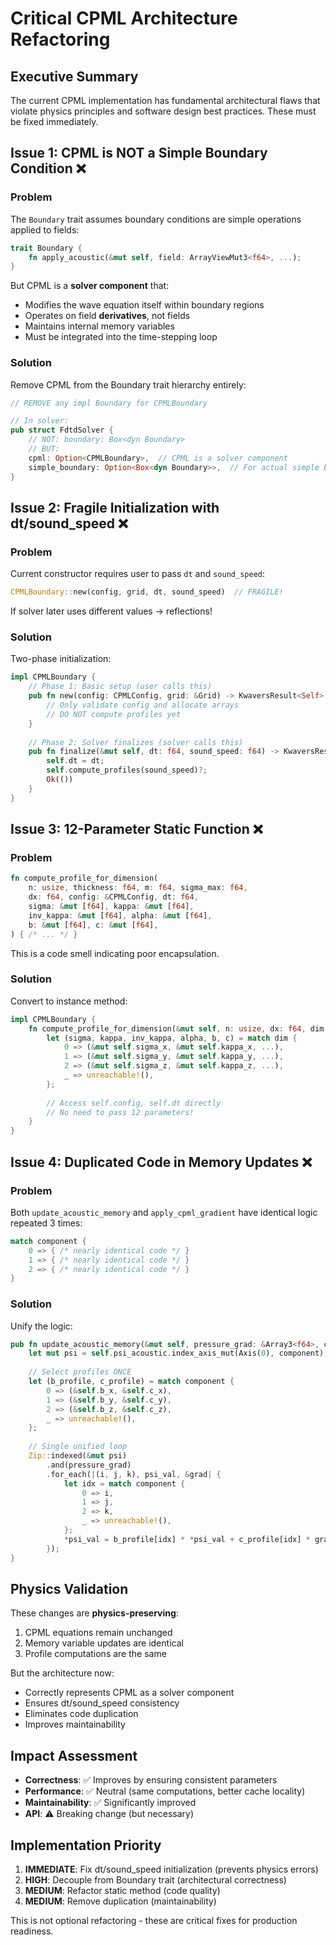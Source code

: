 # Critical CPML Architecture Refactoring

## Executive Summary

The current CPML implementation has fundamental architectural flaws that violate physics principles and software design best practices. These must be fixed immediately.

## Issue 1: CPML is NOT a Simple Boundary Condition ❌

### Problem
The `Boundary` trait assumes boundary conditions are simple operations applied to fields:
```rust
trait Boundary {
    fn apply_acoustic(&mut self, field: ArrayViewMut3<f64>, ...);
}
```

But CPML is a **solver component** that:
- Modifies the wave equation itself within boundary regions
- Operates on field **derivatives**, not fields
- Maintains internal memory variables
- Must be integrated into the time-stepping loop

### Solution
Remove CPML from the Boundary trait hierarchy entirely:

```rust
// REMOVE any impl Boundary for CPMLBoundary

// In solver:
pub struct FdtdSolver {
    // NOT: boundary: Box<dyn Boundary>
    // BUT: 
    cpml: Option<CPMLBoundary>,  // CPML is a solver component
    simple_boundary: Option<Box<dyn Boundary>>,  // For actual simple boundaries
}
```

## Issue 2: Fragile Initialization with dt/sound_speed ❌

### Problem
Current constructor requires user to pass `dt` and `sound_speed`:
```rust
CPMLBoundary::new(config, grid, dt, sound_speed)  // FRAGILE!
```

If solver later uses different values → reflections!

### Solution
Two-phase initialization:

```rust
impl CPMLBoundary {
    // Phase 1: Basic setup (user calls this)
    pub fn new(config: CPMLConfig, grid: &Grid) -> KwaversResult<Self> {
        // Only validate config and allocate arrays
        // DO NOT compute profiles yet
    }
    
    // Phase 2: Solver finalizes (solver calls this)
    pub fn finalize(&mut self, dt: f64, sound_speed: f64) -> KwaversResult<()> {
        self.dt = dt;
        self.compute_profiles(sound_speed)?;
        Ok(())
    }
}
```

## Issue 3: 12-Parameter Static Function ❌

### Problem
```rust
fn compute_profile_for_dimension(
    n: usize, thickness: f64, m: f64, sigma_max: f64,
    dx: f64, config: &CPMLConfig, dt: f64,
    sigma: &mut [f64], kappa: &mut [f64],
    inv_kappa: &mut [f64], alpha: &mut [f64],
    b: &mut [f64], c: &mut [f64],
) { /* ... */ }
```

This is a code smell indicating poor encapsulation.

### Solution
Convert to instance method:

```rust
impl CPMLBoundary {
    fn compute_profile_for_dimension(&mut self, n: usize, dx: f64, dim: usize) {
        let (sigma, kappa, inv_kappa, alpha, b, c) = match dim {
            0 => (&mut self.sigma_x, &mut self.kappa_x, ...),
            1 => (&mut self.sigma_y, &mut self.kappa_y, ...),
            2 => (&mut self.sigma_z, &mut self.kappa_z, ...),
            _ => unreachable!(),
        };
        
        // Access self.config, self.dt directly
        // No need to pass 12 parameters!
    }
}
```

## Issue 4: Duplicated Code in Memory Updates ❌

### Problem
Both `update_acoustic_memory` and `apply_cpml_gradient` have identical logic repeated 3 times:

```rust
match component {
    0 => { /* nearly identical code */ }
    1 => { /* nearly identical code */ }  
    2 => { /* nearly identical code */ }
}
```

### Solution
Unify the logic:

```rust
pub fn update_acoustic_memory(&mut self, pressure_grad: &Array3<f64>, component: usize) {
    let mut psi = self.psi_acoustic.index_axis_mut(Axis(0), component);
    
    // Select profiles ONCE
    let (b_profile, c_profile) = match component {
        0 => (&self.b_x, &self.c_x),
        1 => (&self.b_y, &self.c_y),
        2 => (&self.b_z, &self.c_z),
        _ => unreachable!(),
    };
    
    // Single unified loop
    Zip::indexed(&mut psi)
        .and(pressure_grad)
        .for_each(|(i, j, k), psi_val, &grad| {
            let idx = match component {
                0 => i,
                1 => j,
                2 => k,
                _ => unreachable!(),
            };
            *psi_val = b_profile[idx] * *psi_val + c_profile[idx] * grad;
        });
}
```

## Physics Validation

These changes are **physics-preserving**:
1. CPML equations remain unchanged
2. Memory variable updates are identical
3. Profile computations are the same

But the architecture now:
- Correctly represents CPML as a solver component
- Ensures dt/sound_speed consistency
- Eliminates code duplication
- Improves maintainability

## Impact Assessment

- **Correctness**: ✅ Improves by ensuring consistent parameters
- **Performance**: ✅ Neutral (same computations, better cache locality)
- **Maintainability**: ✅ Significantly improved
- **API**: ⚠️ Breaking change (but necessary)

## Implementation Priority

1. **IMMEDIATE**: Fix dt/sound_speed initialization (prevents physics errors)
2. **HIGH**: Decouple from Boundary trait (architectural correctness)
3. **MEDIUM**: Refactor static method (code quality)
4. **MEDIUM**: Remove duplication (maintainability)

This is not optional refactoring - these are critical fixes for production readiness.